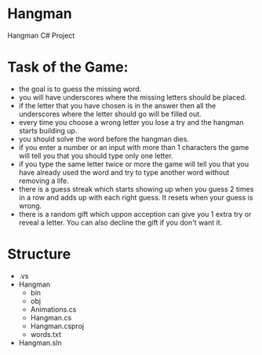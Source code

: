 # Hangman
Hangman C# Project

# Task of the Game:
- the goal is to guess the missing word.
- you will have underscores where the missing letters should be placed.
- if the letter that you have chosen is in the answer then all the underscores where the letter should go will be filled out.
- every time you choose a wrong letter you lose a try and the hangman starts building up.
- you should solve the word before the hangman dies.
- if you enter a number or an input with more than 1 characters the game will tell you that you should type only one letter.
- if you type the same letter twice or more the game will tell you that you have already used the word and try to type another word without removing a life.
- there is a guess streak which starts showing up when you guess 2 times in a row and adds up with each right guess. It resets when your guess is wrong.
- there is a random gift which uppon acception can give you 1 extra try or reveal a letter. You can also decline the gift if you don't want it.

# Structure
- .vs
- Hangman
    - bin
    - obj
    - Animations.cs
    - Hangman.cs
    - Hangman.csproj
    - words.txt
- Hangman.sln